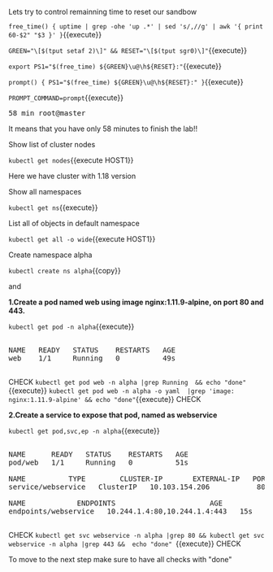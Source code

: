 
Lets try to control remainning time to reset our sandbow

`free_time()
{
    uptime | grep -ohe 'up .*' | sed 's/,//g' | awk '{ print 60-$2" "$3 }'
}`{{execute}}

`GREEN="\[$(tput setaf 2)\]" && RESET="\[$(tput sgr0)\]"`{{execute}}

`export PS1="$(free_time) ${GREEN}\u@\h${RESET}:"`{{execute}}

`prompt() {
    PS1="$(free_time) ${GREEN}\u@\h${RESET}:"
}`{{execute}}

`PROMPT_COMMAND=prompt`{{execute}}

<pre>
58 min root@master
</pre>

It means that you have only 58 minutes to finish the lab!!


Show list of cluster nodes

`kubectl get nodes`{{execute HOST1}}

Here we have cluster with 1.18 version

Show all namespaces

`kubectl get ns`{{execute}}


List all of objects in default namespace

`kubectl get all -o wide`{{execute HOST1}}

Create namespace alpha 

`kubectl create ns alpha`{{copy}}

and 

**1.Create a pod named web using image nginx:1.11.9-alpine, on port 80 and 443.** 

`kubectl get pod -n alpha`{{execute}}
<pre>

NAME   READY   STATUS    RESTARTS   AGE
web    1/1     Running   0          49s

</pre>

CHECK
`kubectl get pod web -n alpha |grep Running  && echo "done"`{{execute}}
`kubectl get pod web -n alpha -o yaml  |grep 'image: nginx:1.11.9-alpine' && echo "done"`{{execute}}
CHECK


**2.Create a service to expose that pod, named as webservice**

`kubectl get pod,svc,ep -n alpha`{{execute}}

<pre>

NAME      READY   STATUS    RESTARTS   AGE
pod/web   1/1     Running   0          51s

NAME          TYPE        CLUSTER-IP       EXTERNAL-IP   PORT(S)          AGE
service/webservice   ClusterIP   10.103.154.206   <none>        80/TCP,443/TCP   15s

NAME            ENDPOINTS                      AGE
endpoints/webservice   10.244.1.4:80,10.244.1.4:443   15s

</pre>

CHECK
`kubectl get svc webservice -n alpha |grep 80 && kubectl get svc webservice -n alpha |grep 443 &&  echo "done" `{{execute}}
CHECK

To move to the next step make sure to have all checks with "done"